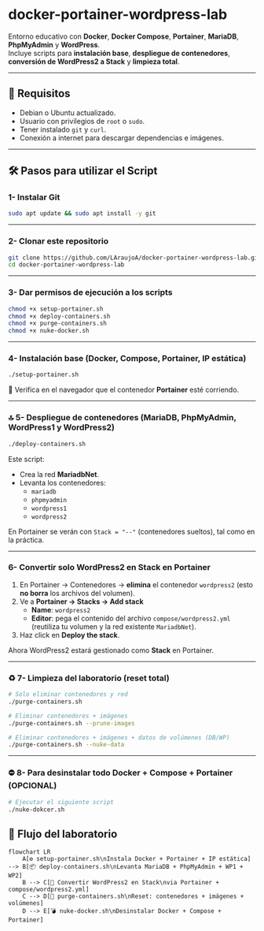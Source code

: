 # docker-portainer-wordpress-lab

Entorno educativo con **Docker**, **Docker Compose**, **Portainer**, **MariaDB**, **PhpMyAdmin** y **WordPress**.  
Incluye scripts para **instalación base**, **despliegue de contenedores**, **conversión de WordPress2 a Stack** y **limpieza total**.

---

## 🚀 Requisitos

- Debian o Ubuntu actualizado.  
- Usuario con privilegios de `root` o `sudo`.  
- Tener instalado `git` y `curl`.  
- Conexión a internet para descargar dependencias e imágenes.  

---

## 🛠️ Pasos para utilizar el Script

### 1- Instalar Git
```bash
sudo apt update && sudo apt install -y git
```
---
### 2- Clonar este repositorio
```bash
git clone https://github.com/LAraujoA/docker-portainer-wordpress-lab.git
cd docker-portainer-wordpress-lab
```
---
### 3- Dar permisos de ejecución a los scripts
```bash
chmod +x setup-portainer.sh
chmod +x deploy-containers.sh
chmod +x purge-containers.sh
chmod +x nuke-docker.sh
```
---
### 4- Instalación base (Docker, Compose, Portainer, IP estática)
```bash
./setup-portainer.sh
```
📌 Verifica en el navegador que el contenedor **Portainer** esté corriendo.

---

### 🔝 5- Despliegue de contenedores (MariaDB, PhpMyAdmin, WordPress1 y WordPress2)
```bash
./deploy-containers.sh
```
Este script:  
- Crea la red **MariadbNet**.  
- Levanta los contenedores:  
  - `mariadb`  
  - `phpmyadmin`  
  - `wordpress1`  
  - `wordpress2`  

En Portainer se verán con `Stack = "--"` (contenedores sueltos), tal como en la práctica.

---
### 6- Convertir solo WordPress2 en Stack en Portainer
1. En Portainer → Contenedores → **elimina** el contenedor `wordpress2` (esto **no borra** los archivos del volumen).  
2. Ve a **Portainer → Stacks → Add stack**  
   - **Name**: `wordpress2`  
   - **Editor**: pega el contenido del archivo `compose/wordpress2.yml` (reutiliza tu volumen y la red existente `MariadbNet`).  
3. Haz click en **Deploy the stack**.  

Ahora WordPress2 estará gestionado como **Stack** en Portainer.

---

### ♻️ 7- Limpieza del laboratorio (reset total)
```bash
# Solo eliminar contenedores y red
./purge-containers.sh

# Eliminar contenedores + imágenes
./purge-containers.sh --prune-images

# Eliminar contenedores + imágenes + datos de volúmenes (DB/WP)
./purge-containers.sh --nuke-data
```

---

### ⛔ 8- Para desinstalar todo Docker + Compose + Portainer (OPCIONAL)
```bash
# Ejecutar el siguiente script
./nuke-dokcer.sh
```

## 🔄 Flujo del laboratorio

```mermaid
flowchart LR
    A[⚙️ setup-portainer.sh\nInstala Docker + Portainer + IP estática] --> B[📦 deploy-containers.sh\nLevanta MariaDB + PhpMyAdmin + WP1 + WP2]
    B --> C[🔧 Convertir WordPress2 en Stack\nvia Portainer + compose/wordpress2.yml]
    C --> D[🧹 purge-containers.sh\nReset: contenedores + imágenes + volúmenes]
    D --> E[💣 nuke-docker.sh\nDesinstalar Docker + Compose + Portainer]
```


